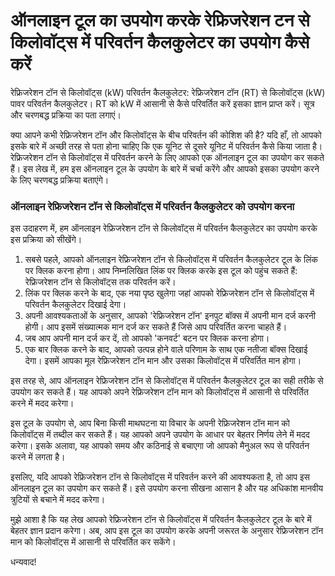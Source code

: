 ऑनलाइन टूल का उपयोग करके रेफ्रिजरेशन टन से किलोवॉट्स में परिवर्तन कैलकुलेटर का उपयोग कैसे करें
==============================================================================================

रेफ्रिजरेशन टॉन से किलोवॉट्स (kW) परिवर्तन कैलकुलेटर: रेफ्रिजरेशन टॉन (RT) से किलोवॉट्स (kW) पावर परिवर्तन कैलकुलेटर। RT को kW में आसानी से कैसे परिवर्तित करें इसका ज्ञान प्राप्त करें। सूत्र और चरणबद्ध प्रक्रिया का पता लगाएं।

क्या आपने कभी रेफ्रिजरेशन टॉन और किलोवॉट्स के बीच परिवर्तन की कोशिश की है? यदि हाँ, तो आपको इसके बारे में अच्छी तरह से पता होना चाहिए कि एक यूनिट से दूसरे यूनिट में परिवर्तन कैसे किया जाता है। रेफ्रिजरेशन टॉन से किलोवॉट्स में परिवर्तन करने के लिए आपको एक ऑनलाइन टूल का उपयोग कर सकते हैं। इस लेख में, हम इस ऑनलाइन टूल के उपयोग के बारे में चर्चा करेंगे और आपको इसका उपयोग करने के लिए चरणबद्ध प्रक्रिया बताएंगे।

### ऑनलाइन रेफ्रिजरेशन टॉन से किलोवॉट्स में परिवर्तन कैलकुलेटर को उपयोग करना

इस उदाहरण में, हम ऑनलाइन रेफ्रिजरेशन टॉन से किलोवॉट्स में परिवर्तन कैलकुलेटर का उपयोग करके इस प्रक्रिया को सीखेंगे।

1. सबसे पहले, आपको ऑनलाइन रेफ्रिजरेशन टॉन से किलोवॉट्स में परिवर्तन कैलकुलेटर टूल के लिंक पर क्लिक करना होगा। आप निम्नलिखित लिंक पर क्लिक करके इस टूल को पहुंच सकते हैं: रेफ्रिजरेशन टॉन से किलोवॉट्स तक परिवर्तन करें।
2. लिंक पर क्लिक करने के बाद, एक नया पृष्ठ खुलेगा जहां आपको रेफ्रिजरेशन टॉन से किलोवॉट्स में परिवर्तन कैलकुलेटर दिखाई देगा।
3. अपनी आवश्यकताओं के अनुसार, आपको 'रेफ्रिजरेशन टॉन' इनपुट बॉक्स में अपनी मान दर्ज करनी होगी। आप इसमें संख्यात्मक मान दर्ज कर सकते हैं जिसे आप परिवर्तित करना चाहते हैं।
4. जब आप अपनी मान दर्ज कर दें, तो आपको 'कनवर्ट' बटन पर क्लिक करना होगा।
5. एक बार क्लिक करने के बाद, आपको उत्पन्न होने वाले परिणाम के साथ एक नतीजा बॉक्स दिखाई देगा। इसमें आपका मूल रेफ्रिजरेशन टॉन मान और उसका किलोवॉट्स में परिवर्तित मान होगा।

इस तरह से, आप ऑनलाइन रेफ्रिजरेशन टॉन से किलोवॉट्स में परिवर्तन कैलकुलेटर टूल का सही तरीके से उपयोग कर सकते हैं। यह आपको अपने रेफ्रिजरेशन टॉन मान को किलोवॉट्स में आसानी से परिवर्तित करने में मदद करेगा।

इस टूल के उपयोग से, आप बिना किसी माथघटना या विचार के अपनी रेफ्रिजरेशन टॉन मान को किलोवॉट्स में तब्दील कर सकते हैं। यह आपको अपने उपयोग के आधार पर बेहतर निर्णय लेने में मदद करेगा। इसके अलावा, यह आपको समय और कठिनाई से बचाएगा जो आपको मैनुअल रूप से परिवर्तन करने में लगता है।

इसलिए, यदि आपको रेफ्रिजरेशन टॉन से किलोवॉट्स में परिवर्तन करने की आवश्यकता है, तो आप इस ऑनलाइन टूल का उपयोग कर सकते हैं। इसे उपयोग करना सीखना आसान है और यह अधिकांश मानवीय त्रुटियों से बचाने में मदद करेगा।

मुझे आशा है कि यह लेख आपको रेफ्रिजरेशन टॉन से किलोवॉट्स में परिवर्तन कैलकुलेटर टूल के बारे में बेहतर ज्ञान प्रदान करेगा। अब, आप इस टूल का उपयोग करके अपनी जरूरत के अनुसार रेफ्रिजरेशन टॉन मान को किलोवॉट्स में आसानी से परिवर्तित कर सकेंगे।

धन्यवाद!